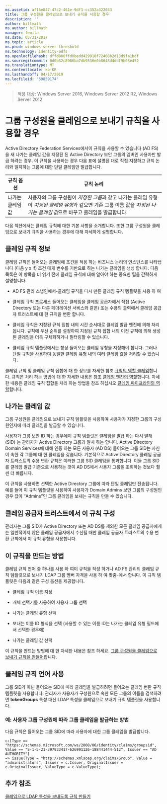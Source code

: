 ```yaml
---
ms.assetid: af16e847-47c2-461e-9df1-cc352a322043
title: 그룹 구성원을 클레임으로 보내기 규칙을 사용할 경우
description: ''
author: billmath
ms.author: billmath
manager: femila
ms.date: 05/31/2017
ms.topic: article
ms.prod: windows-server-threshold
ms.technology: identity-adfs
ms.openlocfilehash: dffd886ffd0bedd429918f72408b2d13d9fa1bdf
ms.sourcegitcommit: 0d0b32c8986ba7db9536e0b8648d4ddf9b03e452
ms.translationtype: MT
ms.contentlocale: ko-KR
ms.lasthandoff: 04/17/2019
ms.locfileid: "59859174"
---
```

>적용 대상: Windows Server 2016, Windows Server 2012 R2, Windows Server 2012

# <a name="when-to-use-a-send-group-membership-as-a-claim-rule"></a>그룹 구성원을 클레임으로 보내기 규칙을 사용할 경우
Active Directory Federation Services에서이 규칙을 사용할 수 있습니다 \(AD FS\) 을 새 나가는 클레임 값을 지정된 된 Active Directory 보안 그룹의 멤버인 사용자만 발급 하려는 경우. 이 규칙을 사용하는 경우 다음 표에 설명된 대로 직접 지정하고 규칙 논리와 일치하는 그룹에 대한 단일 클레임만 발급합니다.  
  
|규칙 옵션|규칙 논리|  
|---------------|--------------|  
|나가는 클레임 값|사용자의 그룹 구성원이 *지정된 그룹*과 같고 나가는 클레임 유형이 *지정된 클레임 유형*과 같으면 기존 그룹 이름 값을 *지정된 나가는 클레임 값*으로 바꾸고 클레임을 발급합니다.|  
  
다음 섹션에서는 클레임 규칙에 대한 기본 사항을 소개합니다. 또한 그룹 구성원을 클레임으로 보내기 규칙을 사용하는 경우에 대해 자세하게 설명합니다.  
  
## <a name="about-claim-rules"></a>클레임 규칙 정보  
클레임 규칙은 들어오는 클레임에 조건을 적용 하는 비즈니스 논리의 인스턴스를 나타냅니다 \(다음 y x if\) 조건 매개 변수를 기반으로 하는 나가는 클레임을 생성 합니다. 다음 목록은 이 항목을 더 읽기 전에 클레임 규칙에 대해 알아야 하는 중요한 팁을 간략하게 설명합니다.  
  
-   AD FS 관리 스냅인에서\-클레임 규칙을 다시 만든 클레임 규칙 템플릿을 사용 하 여  
  
-   클레임 규칙 프로세스 들어오는 클레임을 클레임 공급자에서 직접 \(Active Directory 또는 다른 페더레이션 서비스와 같은\) 또는 수용의 출력에서 클레임 공급자 트러스트에 대 한 규칙을 변환 합니다.  
  
-   클레임 규칙은 지정된 규칙 집합 내의 시간 순서대로 클레임 발급 엔진에 의해 처리됩니다. 규칙에 우선 순위를 설정하여 지정된 규칙 집합 내의 이전 규칙에 의해 생성된 클레임을 더욱 구체화하거나 필터링할 수 있습니다.  
  
-   클레임 규칙 템플릿에서는 항상 들어오는 클레임 유형을 지정해야 합니다. 그러나 단일 규칙을 사용하여 동일한 클레임 유형 내의 여러 클레임 값을 처리할 수 있습니다.  
  
클레임 규칙 및 클레임 규칙 집합에 대 한 정보를 자세한 참조 [규칙의 역할 클레임](The-Role-of-Claim-Rules.md)합니다. 규칙은 처리 하는 방법에 대 한 자세한 내용은 참조 [클레임 엔진의 역할](The-Role-of-the-Claims-Engine.md)합니다. 자세한 내용은 클레임 규칙 집합을 처리 하는 방법을 참조 하십시오 [클레임 파이프라인의 역할](The-Role-of-the-Claims-Pipeline.md)합니다.  
  
## <a name="outgoing-claim-value"></a>나가는 클레임 값  
그룹 구성원을 클레임으로 보내기 규칙 템플릿을 사용하여 사용자가 지정한 그룹의 구성원인지에 따라 클레임을 발급할 수 있습니다.  
  
사용자가 그룹 보안 ID 하는 경우에이 규칙 템플릿은 클레임을 발급 하는 다시 말해 \(SID\) 는 관리자가 Active Directory 그룹과 일치 하는 합니다. Active Directory Domain Services에 대해 인증 하는 모든 사용자 \(AD DS\) 들어오는 그룹 SID는 자신이 속한 각 그룹에 대 한 클레임을 갖습니다. 기본적으로 Active Directory 클레임 공급자 트러스트의 수용 변환 규칙은 이러한 그룹 SID 클레임을 통과합니다. 이들 그룹 SID를 클레임 발급 기준으로 사용하는 것이 AD DS에서 사용자 그룹을 조회하는 것보다 훨씬 더 빠릅니다.  
  
이 규칙을 사용하면 선택한 Active Directory 그룹에 따라 단일 클레임만 전송됩니다. 예를 들어 이 규칙 템플릿을 사용하여 사용자가 Domain Admins 보안 그룹의 구성원인 경우 값이 “Admins”인 그룹 클레임을 보내는 규칙을 만들 수 있습니다.  
  
## <a name="configuring-this-rule-on-a-claims-provider-trust"></a>클레임 공급자 트러스트에서 이 규칙 구성  
관리자는 그룹 SID가 Active Directory 또는 AD DS를 제외한 모든 클레임 공급자에게는 일반적이지 않은 클레임 공급자에서 수신될 때만 클레임 공급자 트러스트의 수용 변환 규칙에서 이 규칙 유형을 사용합니다.  
  
## <a name="how-to-create-this-rule"></a>이 규칙을 만드는 방법  
클레임 규칙 언어 중 하나를 사용 하 여이 규칙을 작성 하거나 AD FS 관리의 클레임 규칙 템플릿으로 보내기 LDAP 그룹 멤버 자격을 사용 하 여 맞춤\-에서 합니다. 이 규칙 템플릿은 다음과 같은 구성 옵션을 제공합니다.  
  
-   클레임 규칙 이름 지정  
  
-   개체 선택기를 사용하여 사용자 그룹 선택  
  
-   나가는 클레임 유형 선택  
  
-   보내는 이름 ID 형식을 선택 \(사용할 수 있는 이름 ID는 나가는 클레임 유형 필드에서 선택한 경우에\)  
  
-   나가는 클레임 값 선택  
  
이 규칙을 만드는 방법에 대 한 자세한 내용은 참조 하세요. [그룹 구성원을 클레임으로 보내기 규칙을 만들어](https://technet.microsoft.com/library/ee913569.aspx)합니다.  
  
## <a name="using-the-claim-rule-language"></a>클레임 규칙 언어 사용  
그룹 SID가 아닌 들어오는 SID에 따라 클레임을 발급하려면 들어오는 클레임 변환 규칙 템플릿을 사용합니다. 관리자가 사용자가 구성원으로 속한 모든 그룹의 이름을 검색하려면 **tokenGroups** 특성 대신 LDAP 특성을 클레임으로 보내기 규칙 템플릿을 사용합니다.  
  
### <a name="example-how-to-issue-group-claims-based-on-the-users-group-membership"></a>예: 사용자 그룹 구성원에 따라 그룹 클레임을 발급하는 방법  
다음 규칙은 들어오는 그룹 SID에 따라 사용자에 대한 그룹 클레임을 발급합니다.  
  
```  
c:[Type == "https://schemas.microsoft.com/ws/2008/06/identity/claims/groupsid", Value == "S-1-5-21-397933417-626991126-188441444-512", Issuer == "AD AUTHORITY"]  
=> issue(Type = "http://schemas.xmlsoap.org/claims/Group", Value = "administrators", Issuer = c.Issuer, OriginalIssuer = c.OriginalIssuer, ValueType = c.ValueType);  
```  
  
## <a name="additional-references"></a>추가 참조  
[클레임으로 LDAP 특성을 보내도록 규칙 만들기](https://technet.microsoft.com/library/dd807115.aspx)  
  

